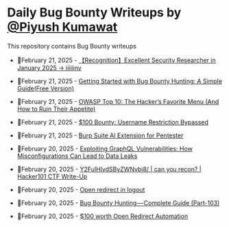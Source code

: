 # Daily Bug Bounty Writeups by [@Piyush Kumawat](https://twitter.com/piyush_supiy) 
This repository contains Bug Bounty writeups

<!-- BLOG-POST-LIST:START -->
 - 💯February 21, 2025 - [【Recognition】Excellent Security Researcher in January 2025 → iiiiiinv](https://medium.com/@security.tecno/recognition-excellent-security-researcher-in-january-2025-iiiiiinv-29bcf9b3d91b?source=rss------bug_bounty-5) 

 - 💯February 21, 2025 - [Getting Started with Bug Bounty Hunting: A Simple Guide&lpar;Free Version&rpar;](https://medium.com/@bombhajohn/getting-started-with-bug-bounty-hunting-a-simple-guide-free-version-3363ecd320c2?source=rss------bug_bounty-5) 

 - 💯February 21, 2025 - [OWASP Top 10: The Hacker’s Favorite Menu &lpar;And How to Ruin Their Appetite&rpar;](https://falilu.medium.com/owasp-top-10-the-hackers-favorite-menu-and-how-to-ruin-their-appetite-12b67dfaa998?source=rss------bug_bounty-5) 

 - 💯February 21, 2025 - [$100 Bounty: Username Restriction Bypassed](https://infosecwriteups.com/100-bounty-username-restriction-bypassed-0d6422564c36?source=rss------bug_bounty-5) 

 - 💯February 21, 2025 - [Burp Suite AI Extension for Pentester](https://hackerassociate.medium.com/burp-suite-ai-extension-for-pentester-742358811884?source=rss------bug_bounty-5) 

 - 💯February 20, 2025 - [Exploiting GraphQL Vulnerabilities: How Misconfigurations Can Lead to Data Leaks](https://osintteam.blog/exploiting-graphql-vulnerabilities-how-misconfigurations-can-lead-to-data-leaks-c41d50a64cc3?source=rss------bug_bounty-5) 

 - 💯February 20, 2025 - [Y2FuIHlvdSByZWNvbj8/ | can you recon? | Hacker101 CTF Write-Up](https://medium.com/@sari.mmusab/y2fuihlvdsbyzwnvbj8-can-you-recon-hacker101-ctf-write-up-f2a446ecc9f0?source=rss------bug_bounty-5) 

 - 💯February 20, 2025 - [Open redirect in logout](https://medium.com/@muhmoud.barket/open-redirect-in-logout-53656dbb922c?source=rss------bug_bounty-5) 

 - 💯February 20, 2025 - [Bug Bounty Hunting — Complete Guide &lpar;Part-103&rpar;](https://medium.com/@rafid19/bug-bounty-hunting-complete-guide-part-103-695beef8d81c?source=rss------bug_bounty-5) 

 - 💯February 20, 2025 - [$100 worth Open Redirect Automation](https://it4chis3c.medium.com/100-worth-open-redirect-automation-3e2f9e36bade?source=rss------bug_bounty-5) 
<!-- BLOG-POST-LIST:END -->
